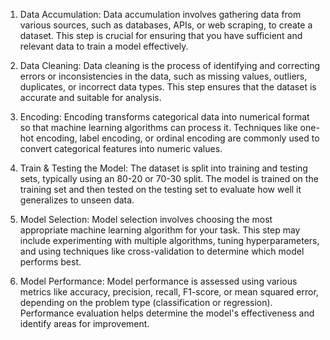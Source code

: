 1. Data Accumulation:
Data accumulation involves gathering data from various sources, such as databases, APIs, or web scraping, to create a dataset. This step is crucial for ensuring that you have sufficient and relevant data to train a model effectively.

2. Data Cleaning:
Data cleaning is the process of identifying and correcting errors or inconsistencies in the data, such as missing values, outliers, duplicates, or incorrect data types. This step ensures that the dataset is accurate and suitable for analysis.

3. Encoding:
Encoding transforms categorical data into numerical format so that machine learning algorithms can process it. Techniques like one-hot encoding, label encoding, or ordinal encoding are commonly used to convert categorical features into numeric values.

4. Train & Testing the Model:
The dataset is split into training and testing sets, typically using an 80-20 or 70-30 split. The model is trained on the training set and then tested on the testing set to evaluate how well it generalizes to unseen data.

5. Model Selection:
Model selection involves choosing the most appropriate machine learning algorithm for your task. This step may include experimenting with multiple algorithms, tuning hyperparameters, and using techniques like cross-validation to determine which model performs best.

6. Model Performance:
Model performance is assessed using various metrics like accuracy, precision, recall, F1-score, or mean squared error, depending on the problem type (classification or regression). Performance evaluation helps determine the model's effectiveness and identify areas for improvement.
